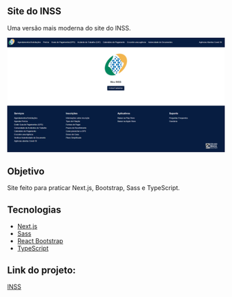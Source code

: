 <h2>    
    Site do INSS
</h2>
<p>
    Uma versão mais moderna do site do INSS.
</p>

<div>
    <img src="./github/captura.png">
</div>

<h2 id='objective'>Objetivo</h2>
<p>
    Site feito para praticar Next.js, Bootstrap, Sass e TypeScript.
</p>

<h2 id='technologies'>
    Tecnologias
</h2>
<ul>
    <li>
        <a href="https://nextjs.org/">Next.js</a>
    </li>
    <li>
        <a href="https://sass-lang.com/">Sass</a>
    </li>
    <li>
        <a href="https://react-bootstrap.github.io/">React Bootstrap</a>
    </li>
    <li>
        <a href="typescriptlang.org">TypeScript</a>
    </li>
</ul>

<h2>
    Link do projeto:
</h2>
<p>
    <a href="https://template-inss.vercel.app/">INSS</a>
</p>
